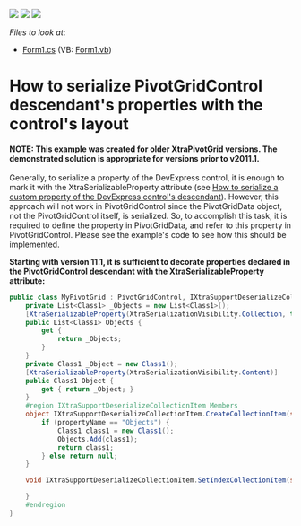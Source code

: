 <!-- default badges list -->
![](https://img.shields.io/endpoint?url=https://codecentral.devexpress.com/api/v1/VersionRange/128582500/10.1.7%2B)
[![](https://img.shields.io/badge/Open_in_DevExpress_Support_Center-FF7200?style=flat-square&logo=DevExpress&logoColor=white)](https://supportcenter.devexpress.com/ticket/details/E2688)
[![](https://img.shields.io/badge/📖_How_to_use_DevExpress_Examples-e9f6fc?style=flat-square)](https://docs.devexpress.com/GeneralInformation/403183)
<!-- default badges end -->
<!-- default file list -->
*Files to look at*:

* [Form1.cs](./CS/WindowsFormsSample/Form1.cs) (VB: [Form1.vb](./VB/WindowsFormsSample/Form1.vb))
<!-- default file list end -->
# How to serialize PivotGridControl descendant's properties with the control's layout


<p><strong>NOTE: This example was created for older XtraPivotGrid versions. The demonstrated solution is appropriate for versions prior to v2011.1.</strong><strong><br />
</strong><br />
Generally, to serialize a property of the DevExpress control, it is enough to mark it with the XtraSerializableProperty attribute (see <a href="https://www.devexpress.com/Support/Center/p/K18435">How to serialize a custom property of the DevExpress control's descendant</a>). However, this approach will not work in PivotGridControl since the PivotGridData object, not the PivotGridControl itself, is serialized. So, to accomplish this task, it is required to define the property in PivotGridData, and refer to this property in PivotGridControl. Please see the example's code to see how this should be implemented.</p><p><strong>Starting with version 11.1, it is sufficient to decorate properties declared in the PivotGridControl descendant with the XtraSerializableProperty attribute:</strong></p>

```cs
public class MyPivotGrid : PivotGridControl, IXtraSupportDeserializeCollectionItem {
    private List<Class1> _Objects = new List<Class1>();
    [XtraSerializableProperty(XtraSerializationVisibility.Collection, true)]
    public List<Class1> Objects {
        get {
            return _Objects;
        }
    }
    private Class1 _Object = new Class1();
    [XtraSerializableProperty(XtraSerializationVisibility.Content)]
    public Class1 Object {
        get { return _Object; }
    }
    #region IXtraSupportDeserializeCollectionItem Members
    object IXtraSupportDeserializeCollectionItem.CreateCollectionItem(string propertyName, XtraItemEventArgs e) {
        if (propertyName == "Objects") {
            Class1 class1 = new Class1();
            Objects.Add(class1);
            return class1;
        } else return null;
    }

    void IXtraSupportDeserializeCollectionItem.SetIndexCollectionItem(string propertyName, XtraSetItemIndexEventArgs e) {

    }
    #endregion
}
```

<p> </p>

<br/>


